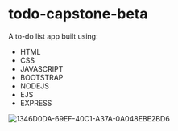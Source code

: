 # todo-capstone-beta

A to-do list app built using:

- HTML
- CSS
- JAVASCRIPT
- BOOTSTRAP
- NODEJS
- EJS
- EXPRESS

![1346D0DA-69EF-40C1-A37A-0A048EBE2BD6](https://github.com/kalidjamie21/todo-capstone-beta/assets/26650505/97a72a22-9634-4b83-9774-e9df352b4f5a)
